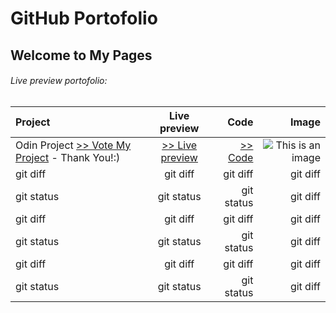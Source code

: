 # GitHub Portofolio
## Welcome to My Pages
###### Live preview portofolio: 
| Project | Live preview | Code |          Image |
| :---         |     :---:      |          ---: |          ---: |
|  Odin Project [>> Vote My Project](https://www.theodinproject.com/dashboard) - Thank You!:) |  [>> Live preview]()    | [>> Code]()   |  ![This is an image](https://blogger.googleusercontent.com/img/b/R29vZ2xl/AVvXsEijzeVq8KfJC0E5urbk1gLyt07wK0sabMsCHAyoP7hx13f159Kxb5LbFuiCGC7NcXVwHCUnpO-5hnpO8n47z2Z2o2Kpe0Bm-Ns1Fymtk6N_LGBKsVEHiMLqdiGLOhWOjx5ZxoEt2ivZNOKunZdrEgB870z8u5bA6jqTnWRG45YbGlbRJ4qyJd_9oE2ncg/w400-h245/Sculpture.png )  |
| git diff     | git diff       | git diff      |git diff      |
| git status   | git status     | git status    |git diff      |
| git diff     | git diff       | git diff      |git diff      |
| git status   | git status     | git status    |git diff      |
| git diff     | git diff       | git diff      |git diff      |
| git status   | git status     | git status    |git diff      |


